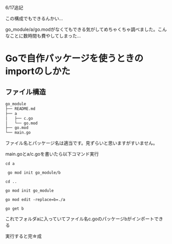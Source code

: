 6/17追記

この構成でもできるんかい...

go_module/a/go.modがなくてもできる気がしてめちゃくちゃ調べました。こんなことに数時間も費やしてしまった...

# Goで自作パッケージを使うときのimportのしかた

## ファイル構造

```txt
go_module
├── README.md
├── a
│   ├── c.go
│   └── go.mod
├── go.mod
└── main.go
```

ファイル名とパッケージ名は適当です。見ずらいと思いますがすいません。

main.goとa/c.goを書いたら以下コマンド実行

`cd a`

` go mod init go_module/b`

`cd ..`

`go mod init go_module`

`go mod edit -replace=b=./a`

`go get b`

これでフォルダaに入っていてファイル名c.goのパッケージbがインポートできる

実行すると完☆成